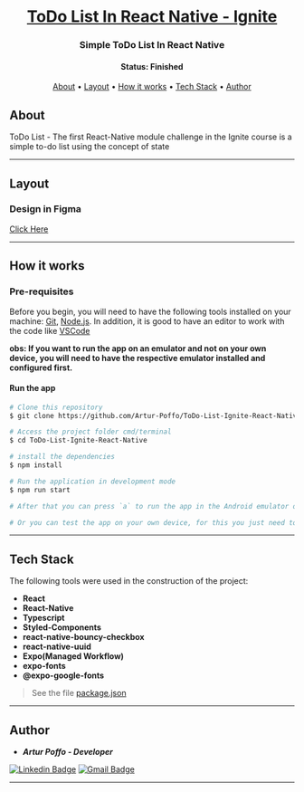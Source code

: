 <h1 align="center">
  <a href="#">ToDo List In React Native - Ignite</a>
</h1>

<h3 align="center">
  Simple ToDo List In React Native
</h3>

<h4 align="center"> 
	 Status: Finished
</h4>

<p align="center">
 <a href="#about">About</a> •
 <a href="#layout">Layout</a> • 
 <a href="#how-it-works">How it works</a> • 
 <a href="#tech-stack">Tech Stack</a> • 
 <a href="#author">Author</a>
</p>


## About

ToDo List - The first React-Native module challenge in the Ignite course is a simple to-do list using the concept of state

---

## Layout

### Design in Figma
[Click Here](https://www.figma.com/file/1XfZQGSWk4HWjvwcjd2nOP/ToDo-List/duplicate)

---

## How it works

### Pre-requisites

Before you begin, you will need to have the following tools installed on your machine:
[Git](https://git-scm.com), [Node.js](https://nodejs.org/en/).
In addition, it is good to have an editor to work with the code like [VSCode](https://code.visualstudio.com/)

**obs: If you want to run the app on an emulator and not on your own device, you will need to have the respective emulator installed and configured first.**

#### Run the app

```bash
# Clone this repository
$ git clone https://github.com/Artur-Poffo/ToDo-List-Ignite-React-Native.git

# Access the project folder cmd/terminal
$ cd ToDo-List-Ignite-React-Native

# install the dependencies
$ npm install

# Run the application in development mode
$ npm run start

# After that you can press `a` to run the app in the Android emulator or `i` to run it in the IOS emulator

# Or you can test the app on your own device, for this you just need to install the Expo Go app, available for both Android and IOS and, within the app, scan the QR Code that appeared on your terminal when starting the server
```

---

## Tech Stack

The following tools were used in the construction of the project:

- **React**
- **React-Native**
- **Typescript**
- **Styled-Components**
- **react-native-bouncy-checkbox**
- **react-native-uuid**
- **Expo(Managed Workflow)**
- **expo-fonts**
- **@expo-google-fonts**

> See the file  [package.json](https://github.com/Artur-Poffo/ToDo-List-Ignite-React-Native/blob/main/package.json)

---

## Author

- _**Artur Poffo - Developer**_

[![Linkedin Badge](https://img.shields.io/badge/-Artur-blue?style=flat-square&logo=Linkedin&logoColor=white&link=https://www.linkedin.com/in/arturpoffo/)](https://www.linkedin.com/in/arturpoffo/)
[![Gmail Badge](https://img.shields.io/badge/-arturpoffop@gmail.com-c14438?style=flat-square&logo=Gmail&logoColor=white&link=mailto:tgmarinho@gmail.com)](mailto:arturpoffop@gmail.com)

---
